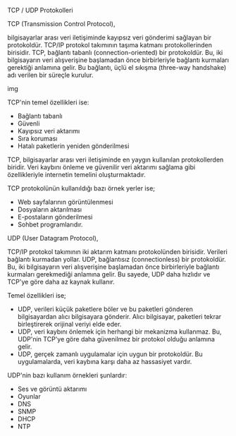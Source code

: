 TCP / UDP Protokolleri


TCP (Transmission Control Protocol), 

bilgisayarlar arası veri iletişiminde kayıpsız veri gönderimi sağlayan bir protokoldür. TCP/IP protokol takımının taşıma katmanı protokollerinden birisidir. TCP, bağlantı tabanlı (connection-oriented) bir protokoldür. Bu, iki bilgisayarın veri alışverişine başlamadan önce birbirleriyle bağlantı kurmaları gerektiği anlamına gelir. Bu bağlantı, üçlü el sıkışma (three-way handshake) adı verilen bir süreçle kurulur.

img

TCP'nin temel özellikleri ise:

* Bağlantı tabanlı
* Güvenli
* Kayıpsız veri aktarımı
* Sıra koruması
* Hatalı paketlerin yeniden gönderilmesi

TCP, bilgisayarlar arası veri iletişiminde en yaygın kullanılan protokollerden biridir. Veri kaybını önleme ve güvenilir veri aktarımı sağlama gibi özellikleriyle internetin temelini oluşturmaktadır.

TCP protokolünün kullanıldığı bazı örnek yerler ise;

* Web sayfalarının görüntülenmesi
* Dosyaların aktarılması
* E-postaların gönderilmesi
* Sohbet programlarıdır.


UDP (User Datagram Protocol),

TCP/IP protokol takımının iki aktarım katmanı protokolünden birisidir. Verileri bağlantı kurmadan yollar. UDP, bağlantısız (connectionless) bir protokoldür. Bu, iki bilgisayarın veri alışverişine başlamadan önce birbirleriyle bağlantı kurmaları gerekmediği anlamına gelir. Bu sayede, UDP daha hızlıdır ve TCP'ye göre daha az kaynak kullanır.

Temel özellikleri ise;

* UDP, verileri küçük paketlere böler ve bu paketleri gönderen bilgisayardan alıcı bilgisayara gönderir. Alıcı bilgisayar, paketleri tekrar birleştirerek orijinal veriyi elde eder.
* UDP, veri kaybını önlemek için herhangi bir mekanizma kullanmaz. Bu, UDP'nin TCP'ye göre daha güvenilmez bir protokol olduğu anlamına gelir.
* UDP, gerçek zamanlı uygulamalar için uygun bir protokoldür. Bu uygulamalarda, veri kaybına karşı daha az hassasiyet vardır.

UDP'nin bazı kullanım örnekleri şunlardır:

* Ses ve görüntü aktarımı
* Oyunlar
* DNS
* SNMP
* DHCP
* NTP

